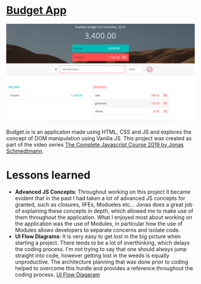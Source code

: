 # [Budget App](https://rawcdn.githack.com/tomzacchia/budget.io/f8eee35a0833ec027b1c18093ce3debebddaf32c/index.html)

![App](https://github.com/tomzacchia/budget.io/blob/master/Screen%20Shot%202019-11-20%20at%2011.53.20%20PM.png)

Budget.io is an applicaton made using HTML, CSS and JS and explores the concept of 
DOM manipulation using Vanilla JS. This project was created as part of the video series 
[The Complete Javascript Course 2019 by Jonas Schmedtmann](https://www.udemy.com/course/the-complete-javascript-course/).

# Lessons learned
- **Advanced JS Concepts**:  Throughout working on this project it became evident that in the past I had taken a lot of advanced JS concepts for granted, such as closures, IIFEs, Modueles etc... Jonas does a great job of explaining these concepts in depth, which allowed me to make use of them throughout the application. What I enjoyed most about working on the application was the use of Modules, in particular how the use of Modules allows developers to separate concerns and isolate code.
- **UI Flow Diagrams**: It is very easy to get lost in the big picture when starting a project. There tends to be a lot of overthinking, which delays the coding process. I'm not trying to say that one should always jump straight into code, however getting lost in the weeds is equally unproductive. The architecture planning that was done prior to coding helped to overcome this hurdle and provides a reference throughout the coding process. [UI Flow Diagaram](https://github.com/tomzacchia/budget.io/blob/dev/References/part%201%20architecture.png)


